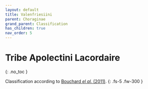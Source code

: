 ```yaml
---
layout: default
title: Valenfriesiini
parent: Choraginae
grand_parent: Classification
has_children: true
nav_order: 5
---
```



# Tribe Apolectini Lacordaire
{: .no_toc }

Classification according to [Bouchard _el al._ (2011)](https://zookeys.pensoft.net/articles.php?id=4001).
{: .fs-5 .fw-300 }

